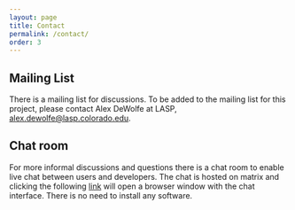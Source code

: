 ```yaml
---
layout: page
title: Contact
permalink: /contact/
order: 3
---
```

## Mailing List
There is a mailing list for discussions. To be added to the mailing list for this project, 
please contact Alex DeWolfe at LASP, [alex.dewolfe@lasp.colorado.edu](mailto:alex.dewolfe@lasp.colorado.edu).

## Chat room
For more informal discussions and questions there is a chat room to enable live chat between users and developers. The chat is hosted on matrix and clicking the following [link](https://riot.im/app/#/room/#heliopython:openastronomy.org) will open a browser window with the chat interface. There is no need to install any software.
